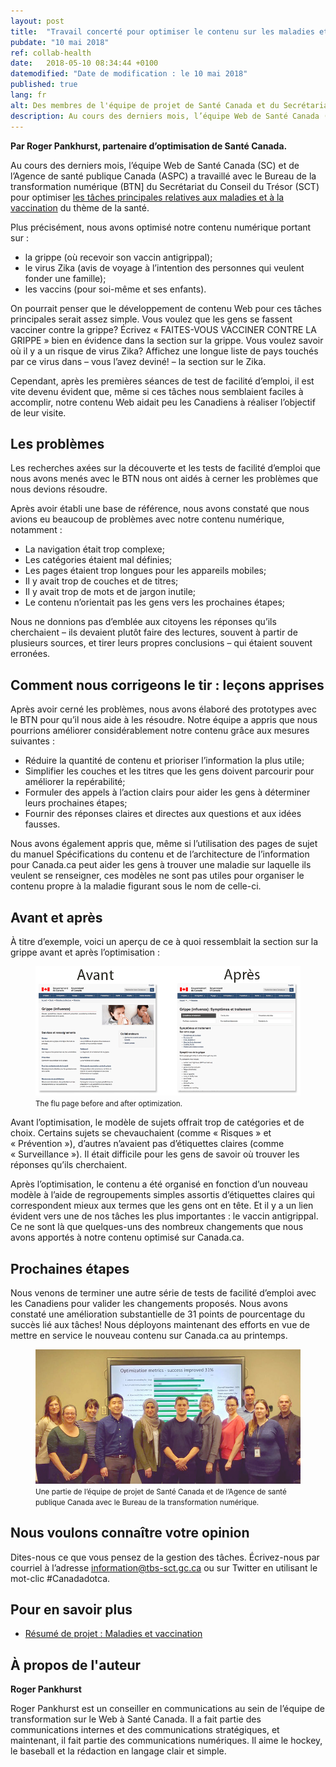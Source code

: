```yaml
---
layout: post
title:  "Travail concerté pour optimiser le contenu sur les maladies et la vaccination"
pubdate: "10 mai 2018"
ref: collab-health
date:   2018-05-10 08:34:44 +0100
datemodified: "Date de modification : le 10 mai 2018"
published: true
lang: fr
alt: Des membres de l'équipe de projet de Santé Canada et du Secrétariat du Conseil du Trésor devant un écran montrant des graphiques.
description: Au cours des derniers mois, l’équipe Web de Santé Canada (SC) et de l’Agence de santé publique Canada a travaillé avec le Bureau de la transformation numérique pour optimiser les tâches principales relatives aux maladies et à la vaccination du thème de la santé.
---
```


<b>Par Roger Pankhurst, partenaire d’optimisation de Santé Canada.</b>

Au cours des derniers mois, l’équipe Web de Santé Canada (SC) et de l’Agence de santé publique Canada (ASPC) a travaillé avec le Bureau de la transformation numérique (BTN] du Secrétariat du Conseil du Trésor (SCT) pour optimiser [les tâches principales relatives aux maladies et à la vaccination](http://www.gcpedia.gc.ca/wiki/Diseases_/_Immunization_Optimization_Project) du thème de la santé.

Plus précisément, nous avons optimisé notre contenu numérique portant sur :

* la grippe (où recevoir son vaccin antigrippal);
* le virus Zika (avis de voyage à l’intention des personnes qui veulent fonder une famille);
* les vaccins (pour soi-même et ses enfants).

On pourrait penser que le développement de contenu Web pour ces tâches principales serait assez simple. Vous voulez que les gens se fassent vacciner contre la grippe? Écrivez « FAITES-VOUS VACCINER CONTRE LA GRIPPE » bien en évidence dans la section sur la grippe. Vous voulez savoir où il y a un risque de virus Zika? Affichez une longue liste de pays touchés par ce virus dans – vous l’avez deviné! – la section sur le Zika.

Cependant, après les premières séances de test de facilité d’emploi, il est vite devenu évident que, même si ces tâches nous semblaient faciles à accomplir, notre contenu Web aidait peu les Canadiens à réaliser l’objectif de leur visite.

## Les problèmes ##

Les recherches axées sur la découverte et les tests de facilité d’emploi que nous avons menés avec le BTN nous ont aidés à cerner les problèmes que nous devions résoudre.

Après avoir établi une base de référence, nous avons constaté que nous avions eu beaucoup de problèmes avec notre contenu numérique, notamment :

* La navigation était trop complexe;
* Les catégories étaient mal définies;
* Les pages étaient trop longues pour les appareils mobiles;
* Il y avait trop de couches et de titres;
* Il y avait trop de mots et de jargon inutile;
* Le contenu n’orientait pas les gens vers les prochaines étapes;

Nous ne donnions pas d’emblée aux citoyens les réponses qu’ils cherchaient – ils devaient plutôt faire des lectures, souvent à partir de plusieurs sources, et tirer leurs propres conclusions – qui étaient souvent erronées.

## Comment nous corrigeons le tir : leçons apprises ##
Après avoir cerné les problèmes, nous avons élaboré des prototypes avec le BTN pour qu’il nous aide à les résoudre. Notre équipe a appris que nous pourrions améliorer considérablement notre contenu grâce aux mesures suivantes :

* Réduire la quantité de contenu et prioriser l’information la plus utile;
* Simplifier les couches et les titres que les gens doivent parcourir pour améliorer la repérabilité;
* Formuler des appels à l’action clairs pour aider les gens à déterminer leurs prochaines étapes;
* Fournir des réponses claires et directes aux questions et aux idées fausses.

Nous avons également appris que, même si l’utilisation des pages de sujet du manuel Spécifications du contenu et de l’architecture de l’information pour Canada.ca peut aider les gens à trouver une maladie sur laquelle ils veulent se renseigner, ces modèles ne sont pas utiles pour organiser le contenu propre à la maladie figurant sous le nom de celle-ci.


## Avant et après ##

À titre d’exemple, voici un aperçu de ce à quoi ressemblait la section sur la grippe avant et après l’optimisation :

<figure>
<img class="img-responsive" alt="Voici une capture d’écran de la vieille page sur la grippe, qui est une page de sujet typique du Canada avec une image présentant des personnes malades et 9 liens principaux. Une flèche pointe vers la nouvelle page sur la grippe, qui n’a pas de photo et contient 6 liens principaux, les symptômes et du contenu lié au traitement directement sur la page principale." src="/images/collab-health/grippe-avant-apres-835x408-fr.png">
<figcaption><small>The flu page before and after optimization.</small></figcaption>
</figure>

Avant l’optimisation, le modèle de sujets offrait trop de catégories et de choix. Certains sujets se chevauchaient (comme « Risques » et « Prévention »), d’autres n’avaient pas d’étiquettes claires (comme « Surveillance »). Il était difficile pour les gens de savoir où trouver les réponses qu’ils cherchaient.

Après l’optimisation, le contenu a été organisé en fonction d’un nouveau modèle à l’aide de regroupements simples assortis d’étiquettes claires qui correspondent mieux aux termes que les gens ont en tête. Et il y a un lien évident vers une de nos tâches les plus importantes : le vaccin antigrippal. Ce ne sont là que quelques-uns des nombreux changements que nous avons apportés à notre contenu optimisé sur Canada.ca.


## Prochaines étapes ##

Nous venons de terminer une autre série de tests de facilité d’emploi avec les Canadiens pour valider les changements proposés. Nous avons constaté une amélioration substantielle de 31 points de pourcentage du succès lié aux tâches! Nous déployons maintenant des efforts en vue de mettre en service le nouveau contenu sur Canada.ca au printemps.

<figure>
<img class="img-responsive" alt="Image présentant 11 personnes debout devant un écran montrant les données d’amélioration." src="/images/collab-health/hc-phac-dto-team-835x423.jpg">
<figcaption><small>Une partie de l’équipe de projet de Santé Canada et de l’Agence de santé publique Canada avec le Bureau de la transformation numérique.
</small></figcaption>
</figure>

## Nous voulons connaître votre opinion ##
Dites-nous ce que vous pensez de la gestion des tâches. Écrivez-nous par courriel à l’adresse [information@tbs-sct.gc.ca](mailto:information@tbs-sct.gc.ca) ou sur Twitter en utilisant le mot-clic #Canadadotca.

## Pour en savoir plus

* [Résumé de projet : Maladies et vaccination](https://canada-ca.github.io/research-summaries/maladies-resume-researche.html)

## À propos de l'auteur

<b>Roger Pankhurst</b>

Roger Pankhurst est un conseiller en communications au sein de l’équipe de transformation sur le Web à Santé Canada. Il a fait partie des communications internes et des communications stratégiques, et maintenant, il fait partie des communications numériques. Il aime le hockey, le baseball et la rédaction en langage clair et simple.
